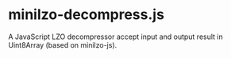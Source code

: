 # minilzo-decompress.js
A JavaScript LZO decompressor accept input and output result in Uint8Array (based on minilzo-js).
